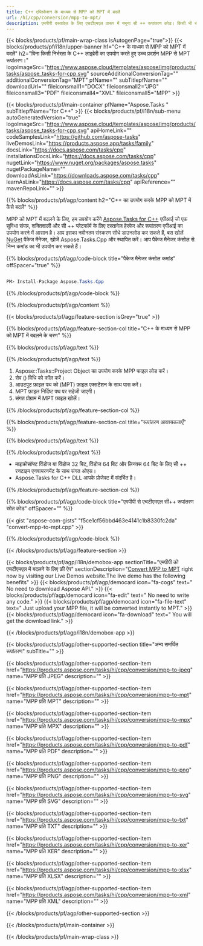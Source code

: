 ```yaml
---
title: C++ एप्लिकेशन के माध्यम से MPP को MPT में बदलें 
url: /hi/cpp/conversion/mpp-to-mpt/ 
description: एमपीपी दस्तावेज़ के लिए एचटीएमएल प्रारूप में नमूना सी ++ रूपांतरण कोड। किसी भी सी++ एप्लिकेशन में बैच एमपीपी से एचटीएमएल रूपांतरण के लिए उदाहरण कोड का उपयोग करें।
---
```


{{< blocks/products/pf/main-wrap-class isAutogenPage="true">}}
{{< blocks/products/pf/i18n/upper-banner h1="C++ के माध्यम से MPP को MPT में बदलें" h2="बिना किसी निर्भरता के C++ लाइब्रेरी का उपयोग करते हुए उच्च प्रदर्शन MPP से MPT रूपांतरण।" logoImageSrc="https://www.aspose.cloud/templates/aspose/img/products/tasks/aspose_tasks-for-cpp.svg" sourceAdditionalConversionTag="" additionalConversionTag="MPT" pfName="" subTitlepfName="" downloadUrl="" fileiconsmall1="DOCX" fileiconsmall2="JPG" fileiconsmall3="PDF" fileiconsmall4="XML" fileiconsmall5="MPP" >}}

{{< blocks/products/pf/main-container pfName="Aspose.Tasks " subTitlepfName="for C++" >}}
{{< blocks/products/pf/i18n/sub-menu autoGeneratedVersion="true" logoImageSrc="https://www.aspose.cloud/templates/aspose/img/products/tasks/aspose_tasks-for-cpp.svg" apiHomeLink="" codeSamplesLink="https://github.com/aspose-tasks" liveDemosLink="https://products.aspose.app/tasks/family" docsLink="https://docs.aspose.com/tasks/cpp" installationsDocsLink="https://docs.aspose.com/tasks/cpp" nugetLink="https://www.nuget.org/packages/aspose.tasks" nugetPackageName="" downloadAsLink="https://downloads.aspose.com/tasks/cpp" learnAsLink="https://docs.aspose.com/tasks/cpp" apiReference="" mavenRepoLink="" >}}

{{% blocks/products/pf/agp/content h2="C++ का उपयोग करके MPP को MPT में कैसे बदलें" %}}

 MPP को MPT में बदलने के लिए, हम उपयोग करेंगे
 [Aspose.Tasks for C++](https://products.aspose.com/tasks/cpp)
 एपीआई जो एक सुविधा संपन्न, शक्तिशाली और सी ++ प्लेटफॉर्म के लिए दस्तावेज़ हेरफेर और रूपांतरण एपीआई का उपयोग करने में आसान है। आप इसका नवीनतम संस्करण सीधे डाउनलोड कर सकते हैं, बस खोलें
 [NuGet](https://www.nuget.org/packages/aspose.tasks)
 पैकेज मैनेजर, खोजें
 Aspose.Tasks.Cpp
 और स्थापित करें। आप पैकेज मैनेजर कंसोल से निम्न कमांड का भी उपयोग कर सकते हैं।

{{% blocks/products/pf/agp/code-block title="पैकेज मैनेजर कंसोल कमांड" offSpacer="true" %}}

```cs

PM> Install-Package Aspose.Tasks.Cpp

```

{{% /blocks/products/pf/agp/code-block %}}

{{% /blocks/products/pf/agp/content %}}

{{< blocks/products/pf/agp/feature-section isGrey="true" >}}

{{% blocks/products/pf/agp/feature-section-col title="C++ के माध्यम से MPP को MPT में बदलने के चरण" %}}

{{% blocks/products/pf/agp/text %}}


{{% /blocks/products/pf/agp/text %}}

1. Aspose::Tasks::Project Object का उपयोग करके MPP फाइल लोड करें।
1. सेव () विधि को कॉल करें।
1. आउटपुट फ़ाइल पथ को (MPT) फ़ाइल एक्सटेंशन के साथ पास करें।
1. MPT फ़ाइल निर्दिष्ट पथ पर सहेजी जाएगी।
1. संगत प्रोग्राम में MPT फ़ाइल खोलें।

{{% /blocks/products/pf/agp/feature-section-col %}}

{{% blocks/products/pf/agp/feature-section-col title="रूपांतरण आवश्यकताएँ" %}}

{{% blocks/products/pf/agp/text %}}


{{% /blocks/products/pf/agp/text %}}

- माइक्रोसॉफ्ट विंडोज या विंडोज 32 बिट, विंडोज 64 बिट और लिनक्स 64 बिट के लिए सी ++ रनटाइम एनवायरनमेंट के साथ संगत ओएस।
- Aspose.Tasks for C++ DLL आपके प्रोजेक्ट में संदर्भित है।

{{% /blocks/products/pf/agp/feature-section-col %}}

{{% blocks/products/pf/agp/code-block title="एमपीपी से एचटीएमएल सी++ रूपांतरण स्रोत कोड" offSpacer="" %}}

{{< gist "aspose-com-gists" "f5ce1cf56bbd463e4141c1b8330fc2da" "convert-mpp-to-mpt.cpp" >}}

{{% /blocks/products/pf/agp/code-block %}}

{{< /blocks/products/pf/agp/feature-section >}}

<!-- aboutfile Starts -->

{{< blocks/products/pf/agp/i18n/demobox-app sectionTitle="एमपीपी को एचटीएमएल में बदलने के लिए फ्री ऐप" sectionDescription="[Convert MPP to MPT](https://products.aspose.app/tasks/conversion/mpp-to-mpt) right now by visiting our Live Demos website.The live demo has the following benefits" >}}
        {{< blocks/products/pf/agp/democard icon="fa-cogs" text=" No need to download Aspose API." >}}
        {{< blocks/products/pf/agp/democard icon="fa-edit" text=" No need to write any code." >}}
        {{< blocks/products/pf/agp/democard icon="fa-file-text" text=" Just upload your MPP file, it will be converted instantly to MPT." >}}
        {{< blocks/products/pf/agp/democard icon="fa-download" text=" You will get the download link." >}}

{{< /blocks/products/pf/agp/i18n/demobox-app >}}

<!-- aboutfile Ends -->

{{< blocks/products/pf/agp/other-supported-section title="अन्य समर्थित रूपांतरण" subTitle="" >}}

{{< blocks/products/pf/agp/other-supported-section-item href="https://products.aspose.com/tasks/hi/cpp/conversion/mpp-to-jpeg" name="MPP प्रति JPEG" description="" >}}

{{< blocks/products/pf/agp/other-supported-section-item href="https://products.aspose.com/tasks/hi/cpp/conversion/mpp-to-mpt" name="MPP प्रति MPT" description="" >}}

{{< blocks/products/pf/agp/other-supported-section-item href="https://products.aspose.com/tasks/hi/cpp/conversion/mpp-to-mpx" name="MPP प्रति MPX" description="" >}}

{{< blocks/products/pf/agp/other-supported-section-item href="https://products.aspose.com/tasks/hi/cpp/conversion/mpp-to-pdf" name="MPP प्रति PDF" description="" >}}

{{< blocks/products/pf/agp/other-supported-section-item href="https://products.aspose.com/tasks/hi/cpp/conversion/mpp-to-png" name="MPP प्रति PNG" description="" >}}

{{< blocks/products/pf/agp/other-supported-section-item href="https://products.aspose.com/tasks/hi/cpp/conversion/mpp-to-svg" name="MPP प्रति SVG" description="" >}}

{{< blocks/products/pf/agp/other-supported-section-item href="https://products.aspose.com/tasks/hi/cpp/conversion/mpp-to-txt" name="MPP प्रति TXT" description="" >}}

{{< blocks/products/pf/agp/other-supported-section-item href="https://products.aspose.com/tasks/hi/cpp/conversion/mpp-to-xer" name="MPP प्रति XER" description="" >}}

{{< blocks/products/pf/agp/other-supported-section-item href="https://products.aspose.com/tasks/hi/cpp/conversion/mpp-to-xlsx" name="MPP प्रति XLSX" description="" >}}

{{< blocks/products/pf/agp/other-supported-section-item href="https://products.aspose.com/tasks/hi/cpp/conversion/mpp-to-xml" name="MPP प्रति XML" description="" >}}



{{< /blocks/products/pf/agp/other-supported-section >}}

{{< /blocks/products/pf/main-container >}}
    
{{< /blocks/products/pf/main-wrap-class >}}